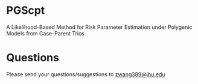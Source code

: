 # PGScpt
A Likelihood-Based Method for Risk Parameter Estimation under Polygenic Models from Case-Parent Trios



# Questions
Please send your questions/suggestions to zwang389@jhu.edu

